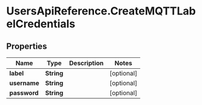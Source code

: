 # UsersApiReference.CreateMQTTLabelCredentials

## Properties

Name | Type | Description | Notes
------------ | ------------- | ------------- | -------------
**label** | **String** |  | [optional] 
**username** | **String** |  | [optional] 
**password** | **String** |  | [optional] 


